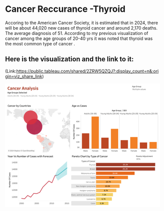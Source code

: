 # Cancer Reccurance -Thyroid

Accoring to the American Cancer Society, it is estimated that in 2024, there will be about 44,020 new cases of thyroid cancer and around 2,170 deaths.
The average diagnosis of 51. According to my previous visualization of cancer among the age groups of 20-40 yrs it was noted that thyroid was the most common type of cancer
.

## Here is the visualization and the link to it:

(Link:https://public.tableau.com/shared/2ZRW5QZQJ?:display_count=n&:origin=viz_share_link)

![Dashboard Image](README_PIcs/Cancer%20Analysis.png)
